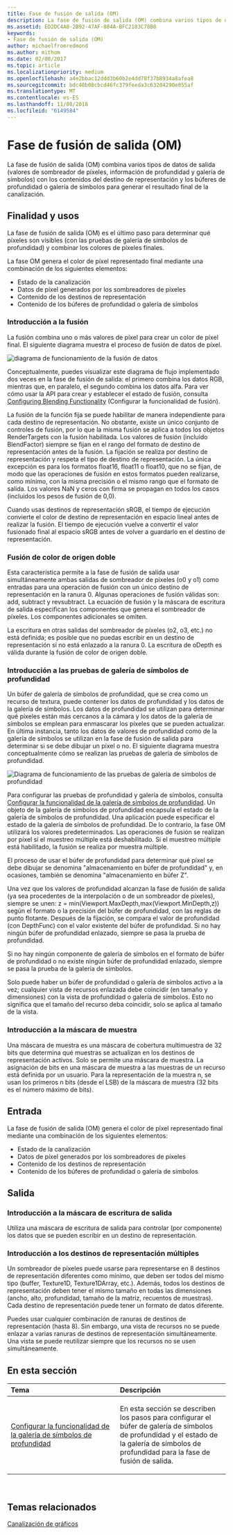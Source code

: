```yaml
---
title: Fase de fusión de salida (OM)
description: La fase de fusión de salida (OM) combina varios tipos de datos de salida (valores de sombreador de píxeles, información de profundidad y galería de símbolos) con los contenidos del destino de representación y los búferes de profundidad o galería de símbolos para generar el resultado final de la canalización.
ms.assetid: ED2DC4A0-2B92-47AF-884A-BFC2183C78B8
keywords:
- Fase de fusión de salida (OM)
author: michaelfromredmond
ms.author: mithom
ms.date: 02/08/2017
ms.topic: article
ms.localizationpriority: medium
ms.openlocfilehash: a4e2bbac12ddd3b60b2e4dd78f37b8934a8afea8
ms.sourcegitcommit: bdc40b08cbcd46fc379feeda3c63204290e055af
ms.translationtype: MT
ms.contentlocale: es-ES
ms.lasthandoff: 11/08/2018
ms.locfileid: "6149584"
---
```

# <a name="output-merger-om-stage"></a>Fase de fusión de salida (OM)


La fase de fusión de salida (OM) combina varios tipos de datos de salida (valores de sombreador de píxeles, información de profundidad y galería de símbolos) con los contenidos del destino de representación y los búferes de profundidad o galería de símbolos para generar el resultado final de la canalización.

## <a name="span-idpurpose-and-usesspanspan-idpurpose-and-usesspanspan-idpurpose-and-usesspanpurpose-and-uses"></a><span id="Purpose-and-uses"></span><span id="purpose-and-uses"></span><span id="PURPOSE-AND-USES"></span>Finalidad y usos


La fase de fusión de salida (OM) es el último paso para determinar qué píxeles son visibles (con las pruebas de galería de símbolos de profundidad) y combinar los colores de píxeles finales.

La fase OM genera el color de píxel representado final mediante una combinación de los siguientes elementos:

-   Estado de la canalización
-   Datos de píxel generados por los sombreadores de píxeles
-   Contenido de los destinos de representación
-   Contenido de los búferes de profundidad o galería de símbolos

### <a name="span-idblending-overviewspanspan-idblending-overviewspanspan-idblending-overviewspanblending-overview"></a><span id="Blending-overview"></span><span id="blending-overview"></span><span id="BLENDING-OVERVIEW"></span>Introducción a la fusión

La fusión combina uno o más valores de píxel para crear un color de píxel final. El siguiente diagrama muestra el proceso de fusión de datos de píxel.

![diagrama de funcionamiento de la fusión de datos](images/d3d10-blend-state.png)

Conceptualmente, puedes visualizar este diagrama de flujo implementado dos veces en la fase de fusión de salida: el primero combina los datos RGB, mientras que, en paralelo, el segundo combina los datos alfa. Para ver cómo usar la API para crear y establecer el estado de fusión, consulta [Configuring Blending Functionality](https://msdn.microsoft.com/library/windows/desktop/bb205072) (Configurar la funcionalidad de fusión).

La fusión de la función fija se puede habilitar de manera independiente para cada destino de representación. No obstante, existe un único conjunto de controles de fusión, por lo que la misma fusión se aplica a todos los objetos RenderTargets con la fusión habilitada. Los valores de fusión (incluido BlendFactor) siempre se fijan en el rango del formato de destino de representación antes de la fusión. La fijación se realiza por destino de representación y respeta el tipo de destino de representación. La única excepción es para los formatos float16, float11 o float10, que no se fijan, de modo que las operaciones de fusión en estos formatos pueden realizarse, como mínimo, con la misma precisión o el mismo rango que el formato de salida. Los valores NaN y ceros con firma se propagan en todos los casos (incluidos los pesos de fusión de 0,0).

Cuando usas destinos de representación sRGB, el tiempo de ejecución convierte el color de destino de representación en espacio lineal antes de realizar la fusión. El tiempo de ejecución vuelve a convertir el valor fusionado final al espacio sRGB antes de volver a guardarlo en el destino de representación.

### <a name="span-iddual-source-color-blendingspanspan-iddual-source-color-blendingspanspan-iddual-source-color-blendingspandual-source-color-blending"></a><span id="Dual-source-color-blending"></span><span id="dual-source-color-blending"></span><span id="DUAL-SOURCE-COLOR-BLENDING"></span>Fusión de color de origen doble

Esta característica permite a la fase de fusión de salida usar simultáneamente ambas salidas de sombreador de píxeles (o0 y o1) como entradas para una operación de fusión con un único destino de representación en la ranura 0. Algunas operaciones de fusión válidas son: add, subtract y revsubtract. La ecuación de fusión y la máscara de escritura de salida especifican los componentes que genera el sombreador de píxeles. Los componentes adicionales se omiten.

La escritura en otras salidas del sombreador de píxeles (o2, o3, etc.) no está definida; es posible que no puedas escribir en un destino de representación si no está enlazado a la ranura 0. La escritura de oDepth es válida durante la fusión de color de origen doble.

### <a name="span-iddepth-stencil-testspanspan-iddepth-stencil-testspanspan-iddepth-stencil-testspandepth-stencil-testing-overview"></a><span id="Depth-Stencil-Test"></span><span id="depth-stencil-test"></span><span id="DEPTH-STENCIL-TEST"></span>Introducción a las pruebas de galería de símbolos de profundidad

Un búfer de galería de símbolos de profundidad, que se crea como un recurso de textura, puede contener los datos de profundidad y los datos de la galería de símbolos. Los datos de profundidad se utilizan para determinar qué píxeles están más cercanos a la cámara y los datos de la galería de símbolos se emplean para enmascarar los píxeles que se pueden actualizar. En última instancia, tanto los datos de valores de profundidad como de la galería de símbolos se utilizan en la fase de fusión de salida para determinar si se debe dibujar un píxel o no. El siguiente diagrama muestra conceptualmente cómo se realizan las pruebas de galería de símbolos de profundidad.

![Diagrama de funcionamiento de las pruebas de galería de símbolos de profundidad](images/d3d10-depth-stencil-test.png)

Para configurar las pruebas de profundidad y galería de símbolos, consulta [Configurar la funcionalidad de la galería de símbolos de profundidad](configuring-depth-stencil-functionality.md). Un objeto de la galería de símbolos de profundidad encapsula el estado de la galería de símbolos de profundidad. Una aplicación puede especificar el estado de la galería de símbolos de profundidad. De lo contrario, la fase OM utilizará los valores predeterminados. Las operaciones de fusión se realizan por píxel si el muestreo múltiple está deshabilitado. Si el muestreo múltiple está habilitado, la fusión se realiza por muestra múltiple.

El proceso de usar el búfer de profundidad para determinar qué píxel se debe dibujar se denomina "almacenamiento en búfer de profundidad" y, en ocasiones, también se denomina "almacenamiento en búfer Z".

Una vez que los valores de profundidad alcanzan la fase de fusión de salida (ya sea procedentes de la interpolación o de un sombreador de píxeles), siempre se unen: z = min(Viewport.MaxDepth,max(Viewport.MinDepth,z)) según el formato o la precisión del búfer de profundidad, con las reglas de punto flotante. Después de la fijación, se compara el valor de profundidad (con DepthFunc) con el valor existente del búfer de profundidad. Si no hay ningún búfer de profundidad enlazado, siempre se pasa la prueba de profundidad.

Si no hay ningún componente de galería de símbolos en el formato de búfer de profundidad o no existe ningún búfer de profundidad enlazado, siempre se pasa la prueba de la galería de símbolos.

Solo puede haber un búfer de profundidad o galería de símbolos activo a la vez; cualquier vista de recursos enlazada debe coincidir (en tamaño y dimensiones) con la vista de profundidad o galería de símbolos. Esto no significa que el tamaño del recurso deba coincidir, solo se aplica al tamaño de la vista.

### <a name="span-idsample-maskspanspan-idsample-maskspanspan-idsample-maskspansample-mask-overview"></a><span id="Sample-Mask"></span><span id="sample-mask"></span><span id="SAMPLE-MASK"></span>Introducción a la máscara de muestra

Una máscara de muestra es una máscara de cobertura multimuestra de 32 bits que determina qué muestras se actualizan en los destinos de representación activos. Solo se permite una máscara de muestra. La asignación de bits en una máscara de muestra a las muestras de un recurso está definida por un usuario. Para la representación de la muestra n, se usan los primeros n bits (desde el LSB) de la máscara de muestra (32 bits es el número máximo de bits).

## <a name="span-idinputspanspan-idinputspanspan-idinputspaninput"></a><span id="Input"></span><span id="input"></span><span id="INPUT"></span>Entrada


La fase de fusión de salida (OM) genera el color de píxel representado final mediante una combinación de los siguientes elementos:

-   Estado de la canalización
-   Datos de píxel generados por los sombreadores de píxeles
-   Contenido de los destinos de representación
-   Contenido de los búferes de profundidad o galería de símbolos

## <a name="span-idoutputspanspan-idoutputspanspan-idoutputspanoutput"></a><span id="Output"></span><span id="output"></span><span id="OUTPUT"></span>Salida


### <a name="span-idoutput-write-mask-overviewspanspan-idoutput-write-mask-overviewspanspan-idoutput-write-mask-overviewspanoutput-write-mask-overview"></a><span id="Output-write-mask-overview"></span><span id="output-write-mask-overview"></span><span id="OUTPUT-WRITE-MASK-OVERVIEW"></span>Introducción a la máscara de escritura de salida

Utiliza una máscara de escritura de salida para controlar (por componente) los datos que se pueden escribir en un destino de representación.

### <a name="span-idmultiple-render-targets-overviewspanspan-idmultiple-render-targets-overviewspanspan-idmultiple-render-targets-overviewspanmultiple-render-targets-overview"></a><span id="Multiple-render-targets-overview"></span><span id="multiple-render-targets-overview"></span><span id="MULTIPLE-RENDER-TARGETS-OVERVIEW"></span>Introducción a los destinos de representación múltiples

Un sombreador de píxeles puede usarse para representarse en 8 destinos de representación diferentes como mínimo, que deben ser todos del mismo tipo (buffer, Texture1D, Texture1DArray, etc.). Además, todos los destinos de representación deben tener el mismo tamaño en todas las dimensiones (ancho, alto, profundidad, tamaño de la matriz, recuentos de muestras). Cada destino de representación puede tener un formato de datos diferente.

Puedes usar cualquier combinación de ranuras de destinos de representación (hasta 8). Sin embargo, una vista de recursos no se puede enlazar a varias ranuras de destinos de representación simultáneamente. Una vista se puede reutilizar siempre que los recursos no se usen simultáneamente.

## <a name="span-idin-this-sectionspanin-this-section"></a><span id="in-this-section"></span>En esta sección


<table>
<colgroup>
<col width="50%" />
<col width="50%" />
</colgroup>
<thead>
<tr class="header">
<th align="left">Tema</th>
<th align="left">Descripción</th>
</tr>
</thead>
<tbody>
<tr class="odd">
<td align="left"><p><a href="configuring-depth-stencil-functionality.md">Configurar la funcionalidad de la galería de símbolos de profundidad</a></p></td>
<td align="left"><p>En esta sección se describen los pasos para configurar el búfer de galería de símbolos de profundidad y el estado de la galería de símbolos de profundidad para la fase de fusión de salida.</p></td>
</tr>
</tbody>
</table>

 

## <a name="span-idrelated-topicsspanrelated-topics"></a><span id="related-topics"></span>Temas relacionados


[Canalización de gráficos](graphics-pipeline.md)

 

 




